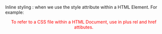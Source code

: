 Inline styling : when we use the style attribute within a HTML Element.
For example:
<header style="color: #f00;">

To refer to a CSS file within a HTML Document, use <link> in <head> plus rel and href attibutes.

